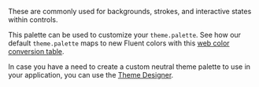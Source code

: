 These are commonly used for backgrounds, strokes, and interactive states within controls.

This palette can be used to customize your `theme.palette`. See how our default `theme.palette` maps to new Fluent colors with this [web color conversion table](https://res.cdn.office.net/files/fabric-cdn-prod_20230126.003/fabric-website/files/fabric-neutrals-web-color-conversion.pdf).​​

In case you have a need to create a custom neutral theme palette to use in your application, you can use the [Theme Designer](https://aka.ms/themedesigner).​
